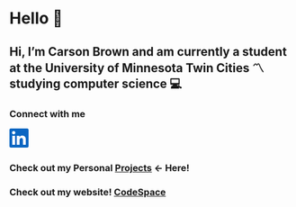 # Hello 👋

 ## Hi, I’m Carson Brown and am currently a student at the University of Minnesota Twin Cities 〽️ studying computer science 💻

### Connect with me
[![LinkedIn logo](https://github.com/carsbrow/carsbrow/blob/main/In-Blue-34.png)](https://www.linkedin.com/in/carson-brow/)





### Check out my Personal [Projects](https://github.com/carsbrow/Projects) <- Here!

### Check out my website! [CodeSpace](https://codespace.to)




